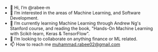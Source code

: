 - 👋 Hi, I’m @rabee-m
- 👀 I’m interested in the areas of Machine Learning, and Software Development.
- 🌱 I’m currently learning Machine Learning through Andrew Ng's Stanford course, and reading the book, "Hands-On Machine Learning with Scikit-learn, Keras & TensorFlow".
- 💞️ I’m looking to collaborate on anything finance or ML related.
- 📫 How to reach me muhammad.rabee02@gmail.com

<!---
rabee-m/rabee-m is a ✨ special ✨ repository because its `README.md` (this file) appears on your GitHub profile.
You can click the Preview link to take a look at your changes.
--->
